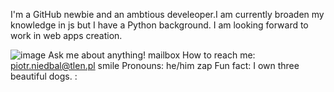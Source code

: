  I'm a GitHub newbie and an ambtious develeoper.I am currently broaden my knowledge in js but I have a Python background. I am looking forward to work in web apps creation.

![image](https://user-images.githubusercontent.com/50882366/153719800-b576475c-1d1d-4397-a4b3-caa37f462834.png) Ask me about anything!
mailbox How to reach me: piotr.niedbal@tlen.pl
smile Pronouns: he/him
zap Fun fact: I own three beautiful dogs. : 
